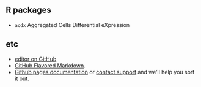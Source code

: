 ## R packages

* `acdx` Aggregated Cells Differential eXpression

## etc

* [editor on GitHub](https://github.com/pwirapati/pwirapati.github.io/edit/master/index.md)
* [GitHub Flavored Markdown](https://guides.github.com/features/mastering-markdown/).
* [Github pages documentation](https://help.github.com/categories/github-pages-basics/) or [contact support](https://github.com/contact) and we’ll help you sort it out.
